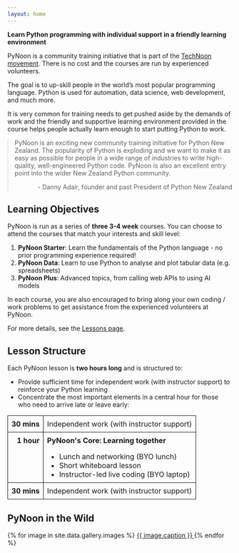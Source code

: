 ```yaml
---
layout: home
---
```


**Learn Python programming with individual support in a friendly
learning environment**

PyNoon is a community training initiative that is part of the
[TechNoon movement](https://technoon.org). There is no cost and the
courses are run by experienced volunteers.

The goal is to up-skill people in the world’s most popular programming
language. Python is used for automation, data science, web
development, and much more.

It is very common for training needs to get pushed aside by the
demands of work and the friendly and supportive learning environment
provided in the course helps people actually learn enough to start
putting Python to work.

<!--

* **When:** Mondays 11:30am - 1:30pm
* **Where:** 136 Fanshawe Street, Auckland CBD
* **Duration:** 10 weeks
* **Cost:** Free (community initiative)
* **No prior programming experience required**
* **Note:** BYO lunch and laptop (food outlets in building and guest
  WiFi)

<a class="flyer" href="{{ '/static_files/pynoon_flyer_2023.pdf' | prepend: site.baseurl }}" target="_blank" rel="noopener">Download a shareable flyer</a>

-->

<blockquote style="margin: 1em 0;">
  PyNoon is an exciting new community training initiative for
  Python New Zealand. The popularity of Python is exploding and we want to make
  it as easy as possible for people in a wide range of industries
  to write high-quality, well-engineered Python code. PyNoon is
  also an excellent entry point into the wider New Zealand Python
  community.
  <div style="text-align: right; padding-top: 1em;">
    - Danny Adair, founder and past President of Python New Zealand
  </div>
</blockquote>

## Learning Objectives

PyNoon is run as a series of **three 3-4 week** courses. You can
choose to attend the courses that match your interests and skill
level:

1. **PyNoon Starter**: Learn the fundamentals of the Python language -
   no prior programming experience required!
2. **PyNoon Data**: Learn to use Python to analyse and plot tabular
   data (e.g. spreadsheets)
3. **PyNoon Plus**: Advanced topics, from calling web APIs to using AI
   models

In each course, you are also encouraged to bring along your own coding
/ work problems to get assistance from the experienced volunteers at
PyNoon.

For more details, see the <a href="{{ '/lessons' | prepend: site.baseurl }}">Lessons page</a>.

## Lesson Structure

Each PyNoon lesson is **two hours long** and is structured to:

* Provide sufficient time for independent work (with instructor
  support) to reinforce your Python learning
* Concentrate the most important elements in a central hour for those
  who need to arrive late or leave early:

<style>
    .structure-table {
        border-spacing: 0;
        border-collapse: collapse;
        width: 100%;
        margin-bottom: 1em;
    }
    .structure-table td {
        vertical-align: top;
        border: 1px solid #111;
        padding: 0.5em;
    }
    .structure-table td.time {
        font-weight: bold;
        text-align: right;
    }
</style>
<table class="structure-table">
    <tbody>
        <tr>
            <td class="time">30 mins</td>
            <td>Independent work (with instructor support)</td>
        </tr>
        <tr>
            <td class="time">1 hour</td>
            <td>
                <strong>PyNoon's Core: Learning together</strong>
                <ul style="margin-bottom: 0;">
                    <li>Lunch and networking (BYO lunch)</li>
                    <li>Short whiteboard lesson</li>
                    <li>Instructor-led live coding (BYO laptop)</li>
                </ul>
            </td>
        </tr>
        <tr>
            <td class="time">30 mins</td>
            <td>Independent work (with instructor support)</td>
        </tr>
    </tbody>
</table>

## PyNoon in the Wild

<div id="nanogallery">
  {% for image in site.data.gallery.images %}
  <a
    href="{{ image.path | prepend: '/_images/gallery/' | prepend: site.baseurl }}"
    data-ngthumb="{{ image.thumbnail_path | prepend: '/_images/gallery/' | prepend: site.baseurl }}"
  >
    {{ image.caption }}
  </a>
  {% endfor  %}
</div>

<script type="text/javascript">
 jQuery("#nanogallery").nanogallery2({
   viewerTools: {
     topLeft: 'label',
     topRight: 'fullscreenButton, closeButton',
   },
   thumbnailGutterWidth: 0, thumbnailGutterHeight: 0,
   thumbnailBorderHorizontal: 1, thumbnailBorderVertical: 1,
   thumbnailLabel: { display: false },
 });
</script>
